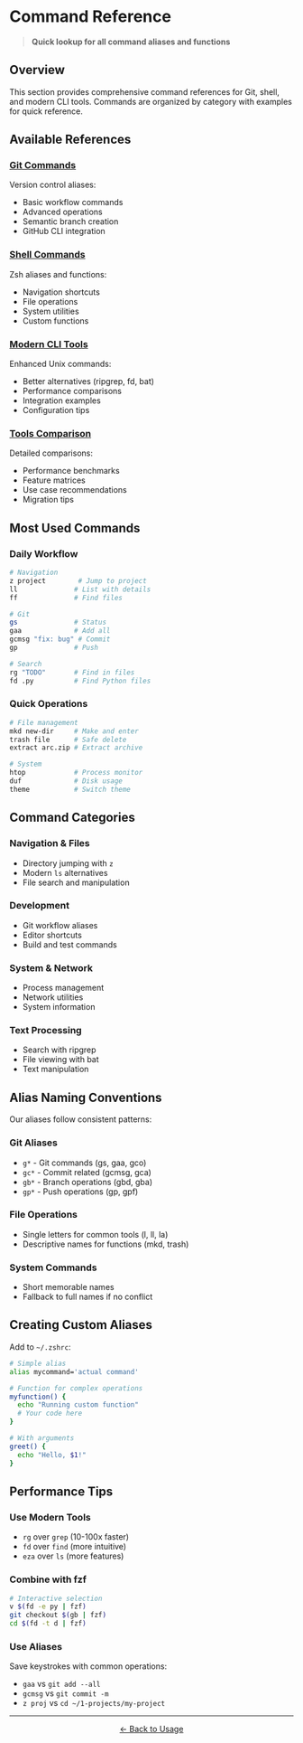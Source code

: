 # Command Reference

> **Quick lookup for all command aliases and functions**

## Overview

This section provides comprehensive command references for Git, shell, and modern CLI tools. Commands are organized by category with examples for quick reference.

## Available References

### [Git Commands](git.md)
Version control aliases:
- Basic workflow commands
- Advanced operations
- Semantic branch creation
- GitHub CLI integration

### [Shell Commands](shell.md)
Zsh aliases and functions:
- Navigation shortcuts
- File operations
- System utilities
- Custom functions

### [Modern CLI Tools](modern-cli.md)
Enhanced Unix commands:
- Better alternatives (ripgrep, fd, bat)
- Performance comparisons
- Integration examples
- Configuration tips

### [Tools Comparison](tools-comparison.md)
Detailed comparisons:
- Performance benchmarks
- Feature matrices
- Use case recommendations
- Migration tips

## Most Used Commands

### Daily Workflow

```bash
# Navigation
z project        # Jump to project
ll              # List with details
ff              # Find files

# Git
gs              # Status
gaa             # Add all
gcmsg "fix: bug" # Commit
gp              # Push

# Search
rg "TODO"       # Find in files
fd .py          # Find Python files
```

### Quick Operations

```bash
# File management
mkd new-dir     # Make and enter
trash file      # Safe delete
extract arc.zip # Extract archive

# System
htop            # Process monitor
duf             # Disk usage
theme           # Switch theme
```

## Command Categories

### Navigation & Files
- Directory jumping with `z`
- Modern `ls` alternatives
- File search and manipulation

### Development
- Git workflow aliases
- Editor shortcuts
- Build and test commands

### System & Network
- Process management
- Network utilities
- System information

### Text Processing
- Search with ripgrep
- File viewing with bat
- Text manipulation

## Alias Naming Conventions

Our aliases follow consistent patterns:

### Git Aliases
- `g*` - Git commands (gs, gaa, gco)
- `gc*` - Commit related (gcmsg, gca)
- `gb*` - Branch operations (gbd, gba)
- `gp*` - Push operations (gp, gpf)

### File Operations
- Single letters for common tools (l, ll, la)
- Descriptive names for functions (mkd, trash)

### System Commands
- Short memorable names
- Fallback to full names if no conflict

## Creating Custom Aliases

Add to `~/.zshrc`:

```bash
# Simple alias
alias mycommand='actual command'

# Function for complex operations
myfunction() {
  echo "Running custom function"
  # Your code here
}

# With arguments
greet() {
  echo "Hello, $1!"
}
```

## Performance Tips

### Use Modern Tools
- `rg` over `grep` (10-100x faster)
- `fd` over `find` (more intuitive)
- `eza` over `ls` (more features)

### Combine with fzf
```bash
# Interactive selection
v $(fd -e py | fzf)
git checkout $(gb | fzf)
cd $(fd -t d | fzf)
```

### Use Aliases
Save keystrokes with common operations:
- `gaa` vs `git add --all`
- `gcmsg` vs `git commit -m`
- `z proj` vs `cd ~/1-projects/my-project`

---

<p align="center">
  <a href="../README.md">← Back to Usage</a>
</p>